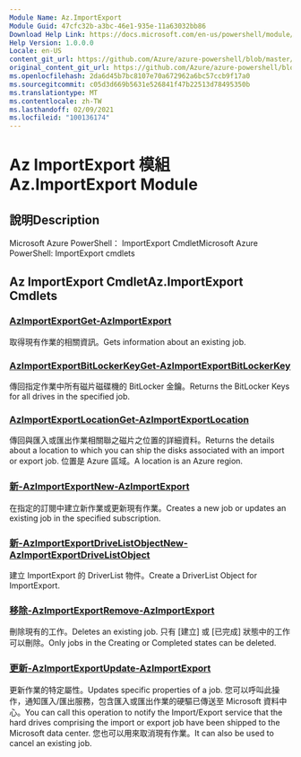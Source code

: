 ```yaml
---
Module Name: Az.ImportExport
Module Guid: 47cfc32b-a3bc-46e1-935e-11a63032bb86
Download Help Link: https://docs.microsoft.com/en-us/powershell/module/az.importexport
Help Version: 1.0.0.0
Locale: en-US
content_git_url: https://github.com/Azure/azure-powershell/blob/master/src/ImportExport/help/Az.ImportExport.md
original_content_git_url: https://github.com/Azure/azure-powershell/blob/master/src/ImportExport/help/Az.ImportExport.md
ms.openlocfilehash: 2da6d45b7bc8107e70a672962a6bc57ccb9f17a0
ms.sourcegitcommit: c05d3d669b5631e526841f47b22513d78495350b
ms.translationtype: MT
ms.contentlocale: zh-TW
ms.lasthandoff: 02/09/2021
ms.locfileid: "100136174"
---
```

# <span data-ttu-id="81d5b-101">Az ImportExport 模組</span><span class="sxs-lookup"><span data-stu-id="81d5b-101">Az.ImportExport Module</span></span>
## <span data-ttu-id="81d5b-102">說明</span><span class="sxs-lookup"><span data-stu-id="81d5b-102">Description</span></span>
<span data-ttu-id="81d5b-103">Microsoft Azure PowerShell： ImportExport Cmdlet</span><span class="sxs-lookup"><span data-stu-id="81d5b-103">Microsoft Azure PowerShell: ImportExport cmdlets</span></span>

## <span data-ttu-id="81d5b-104">Az ImportExport Cmdlet</span><span class="sxs-lookup"><span data-stu-id="81d5b-104">Az.ImportExport Cmdlets</span></span>
### [<span data-ttu-id="81d5b-105">AzImportExport</span><span class="sxs-lookup"><span data-stu-id="81d5b-105">Get-AzImportExport</span></span>](Get-AzImportExport.md)
<span data-ttu-id="81d5b-106">取得現有作業的相關資訊。</span><span class="sxs-lookup"><span data-stu-id="81d5b-106">Gets information about an existing job.</span></span>

### [<span data-ttu-id="81d5b-107">AzImportExportBitLockerKey</span><span class="sxs-lookup"><span data-stu-id="81d5b-107">Get-AzImportExportBitLockerKey</span></span>](Get-AzImportExportBitLockerKey.md)
<span data-ttu-id="81d5b-108">傳回指定作業中所有磁片磁碟機的 BitLocker 金鑰。</span><span class="sxs-lookup"><span data-stu-id="81d5b-108">Returns the BitLocker Keys for all drives in the specified job.</span></span>

### [<span data-ttu-id="81d5b-109">AzImportExportLocation</span><span class="sxs-lookup"><span data-stu-id="81d5b-109">Get-AzImportExportLocation</span></span>](Get-AzImportExportLocation.md)
<span data-ttu-id="81d5b-110">傳回與匯入或匯出作業相關聯之磁片之位置的詳細資料。</span><span class="sxs-lookup"><span data-stu-id="81d5b-110">Returns the details about a location to which you can ship the disks associated with an import or export job.</span></span>
<span data-ttu-id="81d5b-111">位置是 Azure 區域。</span><span class="sxs-lookup"><span data-stu-id="81d5b-111">A location is an Azure region.</span></span>

### [<span data-ttu-id="81d5b-112">新-AzImportExport</span><span class="sxs-lookup"><span data-stu-id="81d5b-112">New-AzImportExport</span></span>](New-AzImportExport.md)
<span data-ttu-id="81d5b-113">在指定的訂閱中建立新作業或更新現有作業。</span><span class="sxs-lookup"><span data-stu-id="81d5b-113">Creates a new job or updates an existing job in the specified subscription.</span></span>

### [<span data-ttu-id="81d5b-114">新-AzImportExportDriveListObject</span><span class="sxs-lookup"><span data-stu-id="81d5b-114">New-AzImportExportDriveListObject</span></span>](New-AzImportExportDriveListObject.md)
<span data-ttu-id="81d5b-115">建立 ImportExport 的 DriverList 物件。</span><span class="sxs-lookup"><span data-stu-id="81d5b-115">Create a DriverList Object for ImportExport.</span></span>

### [<span data-ttu-id="81d5b-116">移除-AzImportExport</span><span class="sxs-lookup"><span data-stu-id="81d5b-116">Remove-AzImportExport</span></span>](Remove-AzImportExport.md)
<span data-ttu-id="81d5b-117">刪除現有的工作。</span><span class="sxs-lookup"><span data-stu-id="81d5b-117">Deletes an existing job.</span></span>
<span data-ttu-id="81d5b-118">只有 [建立] 或 [已完成] 狀態中的工作可以刪除。</span><span class="sxs-lookup"><span data-stu-id="81d5b-118">Only jobs in the Creating or Completed states can be deleted.</span></span>

### [<span data-ttu-id="81d5b-119">更新-AzImportExport</span><span class="sxs-lookup"><span data-stu-id="81d5b-119">Update-AzImportExport</span></span>](Update-AzImportExport.md)
<span data-ttu-id="81d5b-120">更新作業的特定屬性。</span><span class="sxs-lookup"><span data-stu-id="81d5b-120">Updates specific properties of a job.</span></span>
<span data-ttu-id="81d5b-121">您可以呼叫此操作，通知匯入/匯出服務，包含匯入或匯出作業的硬驅已傳送至 Microsoft 資料中心。</span><span class="sxs-lookup"><span data-stu-id="81d5b-121">You can call this operation to notify the Import/Export service that the hard drives comprising the import or export job have been shipped to the Microsoft data center.</span></span>
<span data-ttu-id="81d5b-122">您也可以用來取消現有作業。</span><span class="sxs-lookup"><span data-stu-id="81d5b-122">It can also be used to cancel an existing job.</span></span>

